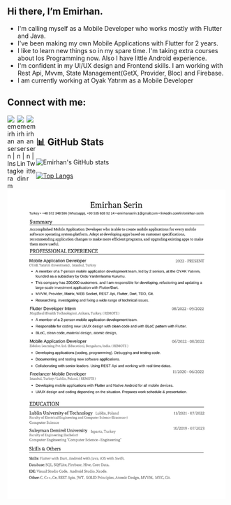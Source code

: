 ## Hi there, I’m Emirhan. 

- I'm calling myself as a Mobile Developer who works mostly with Flutter and Java. 
- I've been making my own Mobile Applications with Flutter for 2 years.
- I like to learn new things so in my spare time. I'm taking extra courses about Ios Programming now. Also I have little Android experience.
- I'm confident in my UI/UX design and Frontend skills. I am working with Rest Api, Mvvm, State Management(GetX, Provider, Bloc) and Firebase.
- I am currently working at Oyak Yatırım as a Mobile Developer

## Connect with me:

[<img align = "left" alt="emirhansern | Instagram" width = "22px" src = "https://cdn.jsdelivr.net/npm/simple-icons@v3/icons/instagram.svg" />][instagram]

[<img align = "left" alt="emirhansern | Linkedin" width = "22px" src = "https://cdn.jsdelivr.net/npm/simple-icons@v3/icons/linkedin.svg" />][linkedin]

[<img align = "left" alt="emirhansern | Twitter" width = "22px" src = "https://cdn.jsdelivr.net/npm/simple-icons@v3/icons/twitter.svg" />][twitter]



<br />

[instagram]: https://www.instagram.com/emirhansern
[linkedin]: https://www.linkedin.com/in/emirhan-serin
[twitter]: https://twitter.com/EmirhanSerinn

## 📊 GitHub Stats 
![Emirhan's GitHub stats](https://github-readme-stats.vercel.app/api?username=EmirhanSerin1&show_icons=true&theme=radical)

[![Top Langs](https://github-readme-stats.vercel.app/api/top-langs/?username=EmirhanSerin1&layout=compact&show_icons=true&theme=dark)](https://github.com/cihangirtuncer/github-readme-stats)


<p float="left">
  <img src="Emirhan_Serin_CV.png" width="500" >
</p>
